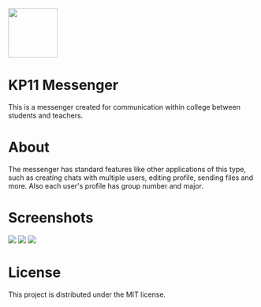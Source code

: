
<img src="https://i.ibb.co/60XQw3P/icon.png" width="100" height="100">

# KP11 Messenger

This is a messenger created for communication within college between students and teachers.

# About

The messenger has standard features like other applications of this type, such as creating chats with multiple users, editing profile, sending files and more.
Also each user's profile has group number and major.

# Screenshots
<img src="https://i.ibb.co/cLp16y4/708376143.png">
<img src="https://i.ibb.co/bBCrPLC/708376775.png">
<img src="https://i.ibb.co/vq1kWT6/708376807.png">

# License
This project is distributed under the MIT license.
